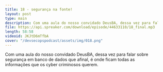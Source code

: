 ```yaml
---
title: 18 - segurança na fonte!
layout: post
type: main
description: Com uma aula do nosso convidado DeusBA, dessa vez para falar sobre segurança em banco de dados que afinal, é onde ficam todas as informações que os cyber criminosos querem.
file: https://api.spreaker.com/download/episode/44633110/18_final.mp3
length: 58:58
videoid: JKJtD6mTfbA
cover: "/devsecopspodcast/assets/img/018.png"
---
```


Com uma aula do nosso convidado DeusBA, dessa vez para falar sobre segurança em banco de dados que afinal, é onde ficam todas as informações que os cyber criminosos querem.